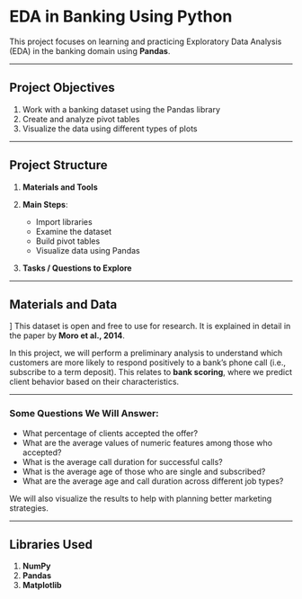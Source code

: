 # EDA in Banking Using Python

This project focuses on learning and practicing Exploratory Data Analysis (EDA) in the banking domain using **Pandas**.

---

## Project Objectives

1. Work with a banking dataset using the Pandas library
2. Create and analyze pivot tables
3. Visualize the data using different types of plots

---

## Project Structure

1. **Materials and Tools**
2. **Main Steps**:

   * Import libraries
   * Examine the dataset
   * Build pivot tables
   * Visualize data using Pandas
3. **Tasks / Questions to Explore**

---

## Materials and Data

]
This dataset is open and free to use for research. It is explained in detail in the paper by **Moro et al., 2014**.

In this project, we will perform a preliminary analysis to understand which customers are more likely to respond positively to a bank’s phone call (i.e., subscribe to a term deposit). This relates to **bank scoring**, where we predict client behavior based on their characteristics.

---

### Some Questions We Will Answer:

* What percentage of clients accepted the offer?
* What are the average values of numeric features among those who accepted?
* What is the average call duration for successful calls?
* What is the average age of those who are single and subscribed?
* What are the average age and call duration across different job types?

We will also visualize the results to help with planning better marketing strategies.

---

## Libraries Used

1. **NumPy**
2. **Pandas**
3. **Matplotlib**


